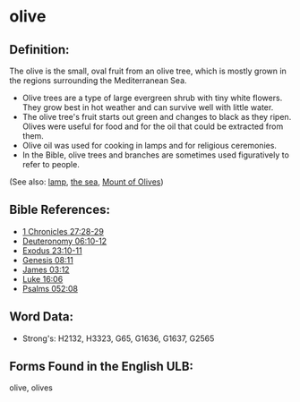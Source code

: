 # olive

## Definition:

The olive is the small, oval fruit from an olive tree, which is mostly grown in the regions surrounding the Mediterranean Sea.

* Olive trees are a type of large evergreen shrub with tiny white flowers. They grow best in hot weather and can survive well with little water.
* The olive tree's fruit starts out green and changes to black as they ripen. Olives were useful for food and for the oil that could be extracted from them.
* Olive oil was used for cooking in lamps and for religious ceremonies.
* In the Bible, olive trees and branches are sometimes used figuratively to refer to people.

(See also: [lamp](../other/lamp.md), [the sea](../names/mediterranean.md), [Mount of Olives](../names/mountofolives.md))

## Bible References:

* [1 Chronicles 27:28-29](rc://en/tn/help/1ch/27/28)
* [Deuteronomy 06:10-12](rc://en/tn/help/deu/06/10)
* [Exodus 23:10-11](rc://en/tn/help/exo/23/10)
* [Genesis 08:11](rc://en/tn/help/gen/08/11)
* [James 03:12](rc://en/tn/help/jas/03/12)
* [Luke 16:06](rc://en/tn/help/luk/16/06)
* [Psalms 052:08](rc://en/tn/help/psa/052/008)

## Word Data:

* Strong's: H2132, H3323, G65, G1636, G1637, G2565

## Forms Found in the English ULB:

olive, olives
